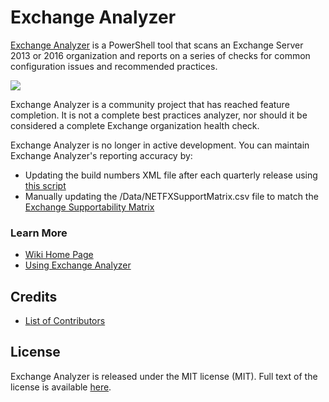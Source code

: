 # Exchange Analyzer

[Exchange Analyzer](https://github.com/ExchangeAnalyzer/ExchangeAnalyzer/) is a PowerShell tool that scans an Exchange Server 2013 or 2016 organization and reports on a series of checks for common configuration issues and recommended practices. 

![](https://github.com/ExchangeAnalyzer/ExchangeAnalyzer/blob/master/Examples/exchange-analyzer-mockup.png)

Exchange Analyzer is a community project that has reached feature completion. It is not a complete best practices analyzer, nor should it be considered a complete Exchange organization health check.

Exchange Analyzer is no longer in active development. You can maintain Exchange Analyzer's reporting accuracy by:
- Updating the build numbers XML file after each quarterly release using [this script](https://github.com/ExchangeAnalyzer/BuildNumbersXMLFile)
- Manually updating the /Data/NETFXSupportMatrix.csv file to match the [Exchange Supportability Matrix](https://docs.microsoft.com/en-us/exchange/plan-and-deploy/supportability-matrix?view=exchserver-2019#microsoft-net-framework)

### Learn More

- [Wiki Home Page](https://github.com/ExchangeAnalyzer/ExchangeAnalyzer/wiki)
- [Using Exchange Analyzer](https://github.com/ExchangeAnalyzer/ExchangeAnalyzer/wiki/Using-Exchange-Analyzer)

## Credits

- [List of Contributors](https://github.com/ExchangeAnalyzer/ExchangeAnalyzer/wiki/Contributors)

## License

Exchange Analyzer is released under the MIT license (MIT). Full text of the license is available [here](https://github.com/ExchangeAnalyzer/ExchangeAnalyzer/blob/master/LICENSE).
